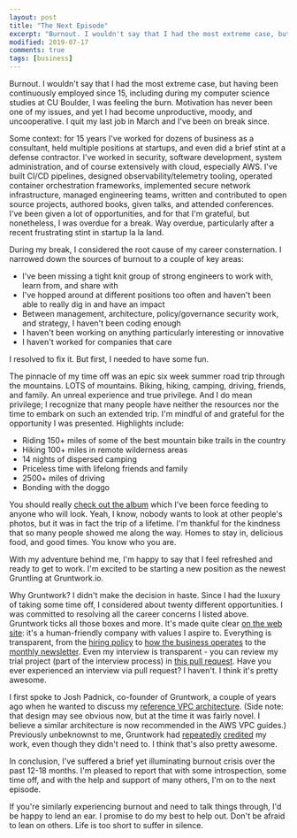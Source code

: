 ```yaml
---
layout: post
title: "The Next Episode"
excerpt: "Burnout. I wouldn't say that I had the most extreme case, but having been continuously employed since 15, including during my computer science studies at CU Boulder, I was feeling the burn. Motivation has never been one of my issues, and yet I had become unproductive, moody, and uncooperative. I quit my last job in March and I've been on break since."
modified: 2019-07-17
comments: true
tags: [business]
---
```

Burnout. I wouldn't say that I had the most extreme case, but having been continuously employed since 15, including during my computer science studies at CU Boulder, I was feeling the burn. Motivation has never been one of my issues, and yet I had become unproductive, moody, and uncooperative. I quit my last job in March and I've been on break since.

Some context: for 15 years I've worked for dozens of business as a consultant, held multiple positions at startups, and even did a brief stint at a defense contractor. I've worked in security, software development, system administration, and of course extensively with cloud, especially AWS. I've built CI/CD pipelines, designed observability/telemetry tooling, operated container orchestration frameworks, implemented secure network infrastructure, managed engineering teams, written and contributed to open source projects, authored books, given talks, and attended conferences. I've been given a lot of opportunities, and for that I'm grateful, but nonetheless, I was overdue for a break. Way overdue, particularly after a recent frustrating stint in startup la la land.

During my break, I considered the root cause of my career consternation. I narrowed down the sources of burnout to a couple of key areas:

- I've been missing a tight knit group of strong engineers to work with, learn from, and share with
- I've hopped around at different positions too often and haven't been able to really dig in and have an impact
- Between management, architecture, policy/governance security work, and strategy, I haven't been coding enough
- I haven't been working on anything particularly interesting or innovative
- I haven't worked for companies that care

I resolved to fix it. But first, I needed to have some fun.

The pinnacle of my time off was an epic six week summer road trip through the mountains. LOTS of mountains. Biking, hiking, camping, driving, friends, and family. An unreal experience and true privilege. And I do mean privilege; I recognize that many people have neither the resources nor the time to embark on such an extended trip. I'm mindful of and grateful for the opportunity I was presented. Highlights include:

- Riding 150+ miles of some of the best mountain bike trails in the country
- Hiking 100+ miles in remote wilderness areas
- 14 nights of dispersed camping
- Priceless time with lifelong friends and family
- 2500+ miles of driving
- Bonding with the doggo

You should really [check out the album](https://photos.app.goo.gl/2afwYmDWwsC7qfJE8) which I've been force feeding to anyone who will look. Yeah, I know, nobody wants to look at other people's photos, but it was in fact the trip of a lifetime. I'm thankful for the kindness that so many people showed me along the way. Homes to stay in, delicious food, and good times. You know who you are.

With my adventure behind me, I'm happy to say that I feel refreshed and ready to get to work. I'm excited to be starting a new position as the newest Gruntling at Gruntwork.io.

Why Gruntwork? I didn't make the decision in haste. Since I had the luxury of taking some time off, I considered about twenty different opportunities. I was committed to resolving all the career concerns I listed above. Gruntwork ticks all those boxes and more. It's made quite clear [on the web site](https://gruntwork.io/about/): it's a human-friendly company with values I aspire to. Everything is transparent, from the [hiring policy](https://blog.gruntwork.io/how-we-hire-at-gruntwork-42193d583e24) to [how the business operates](https://blog.gruntwork.io/how-we-built-a-distributed-self-funded-family-friendly-profitable-startup-93635feb5ace) to the [monthly newsletter](https://blog.gruntwork.io/tagged/gruntwork-newsletter). Even my interview is transparent - you can review my trial project (part of the interview process) in [this pull request](https://github.com/gruntwork-io/kubergrunt/pull/50). Have you ever experienced an interview via pull request? I haven't. I think it's pretty awesome.

I first spoke to Josh Padnick, co-founder of Gruntwork, a couple of years ago when he wanted to discuss my [reference VPC architecture](https://www.whaletech.co/2014/10/02/reference-vpc-architecture.html). (Side note: that design may see  obvious now, but at the time it was fairly novel. I believe a similar architecture is now recommended in the AWS VPC guides.) Previously unbeknownst to me, Gruntwork had [repeatedly](https://github.com/gruntwork-io/module-vpc-public/tree/master/modules/vpc-mgmt) [credited](https://blog.gruntwork.io/gruntwork-newsletter-may-2019-3a4458773242) my work, even though they didn't need to. I think that's also pretty awesome.

In conclusion, I've suffered a brief yet illuminating burnout crisis over the past 12-18 months. I'm pleased to report that with some introspection, some time off, and with the help and support of many others, I'm on to the next episode.

If you're similarly experiencing burnout and need to talk things through, I'd be happy to lend an ear. I promise to do my best to help out. Don't be afraid to lean on others. Life is too short to suffer in silence.
